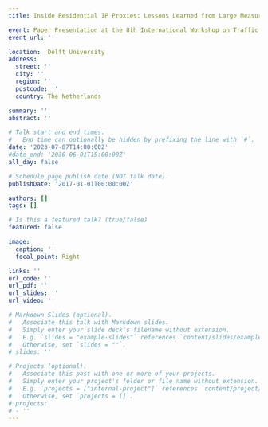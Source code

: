 ```yaml
---
title: Inside Residential IP Proxies: Lessons Learned from Large Measurement Campaigns

event: Paper Presentation at the 8th International Workshop on Traffic Measurements for Cybersecurity
event_url: ''

location:  Delft University 
address:
  street: ''
  city: ''
  region: ''
  postcode: ''
  country: The Netherlands 

summary: ''
abstract: ''

# Talk start and end times.
#   End time can optionally be hidden by prefixing the line with `#`.
date: '2023-07-07T14:00:00Z'
#date_end: '2030-06-01T15:00:00Z'
all_day: false

# Schedule page publish date (NOT talk date).
publishDate: '2017-01-01T00:00:00Z'

authors: []
tags: []

# Is this a featured talk? (true/false)
featured: false

image:
  caption: ''
  focal_point: Right

links: ''
url_code: ''
url_pdf: ''
url_slides: ''
url_video: ''

# Markdown Slides (optional).
#   Associate this talk with Markdown slides.
#   Simply enter your slide deck's filename without extension.
#   E.g. `slides = "example-slides"` references `content/slides/example-slides.md`.
#   Otherwise, set `slides = ""`.
# slides: ''

# Projects (optional).
#   Associate this post with one or more of your projects.
#   Simply enter your project's folder or file name without extension.
#   E.g. `projects = ["internal-project"]` references `content/project/deep-learning/index.md`.
#   Otherwise, set `projects = []`.
# projects:
# - ''
---
```


